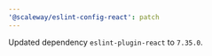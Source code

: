 ```yaml
---
'@scaleway/eslint-config-react': patch
---
```


Updated dependency `eslint-plugin-react` to `7.35.0`.
